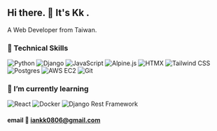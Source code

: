 ## Hi there.  👋  It's Kk .
A Web Developer from Taiwan.

### 💼 Technical Skills
![Python](https://img.shields.io/badge/python-3670A0?style=for-the-badge&logo=python&logoColor=ffdd54)
![Django](https://img.shields.io/badge/django-092E20?style=for-the-badge&logo=django&logoColor=white)
![JavaScript](https://img.shields.io/badge/javascript-%23323330.svg?style=for-the-badge&logo=javascript&logoColor=%23F7DF1E)
![Alpine.js](https://img.shields.io/badge/alpine.js-70C1F8?style=for-the-badge&logo=alpine.js&logoColor=white)
![HTMX](https://img.shields.io/badge/htmx-00C4B4?style=for-the-badge&logo=htmx&logoColor=white)
![Tailwind CSS](https://img.shields.io/badge/tailwindcss-06B6D4?style=for-the-badge&logo=tailwind-css&logoColor=white)
![Postgres](https://img.shields.io/badge/postgres-%23316192.svg?style=for-the-badge&logo=postgresql&logoColor=white)
![AWS EC2](https://img.shields.io/badge/AWS%20EC2-232F3E?style=for-the-badge&logo=amazon-aws&logoColor=white)
![Git](https://img.shields.io/badge/git-F05032?style=for-the-badge&logo=git&logoColor=white)



### 🌱 I’m currently learning
![React](https://img.shields.io/badge/react-%2320232a.svg?style=for-the-badge&logo=react&logoColor=%2361DAFB)
![Docker](https://img.shields.io/badge/docker-%230db7ed.svg?style=for-the-badge&logo=docker&logoColor=white)
![Django Rest Framework](https://img.shields.io/badge/django-rest_framework-%23092E20.svg?style=for-the-badge&logo=django&logoColor=white)


#### email 📩 iankk0806@gmail.com


<!--
**KK-Huang86/KK-Huang86** is a ✨ _special_ ✨ repository because its `README.md` (this file) appears on your GitHub profile.

Here are some ideas to get you started:

- 🔭 I’m currently working on ...
- 🌱 I’m currently learning ...
- 👯 I’m looking to collaborate on ...
- 🤔 I’m looking for help with ...
- 💬 Ask me about ...
- 📫 How to reach me: ...
- 😄 Pronouns: ...
- ⚡ Fun fact: ...
-->
